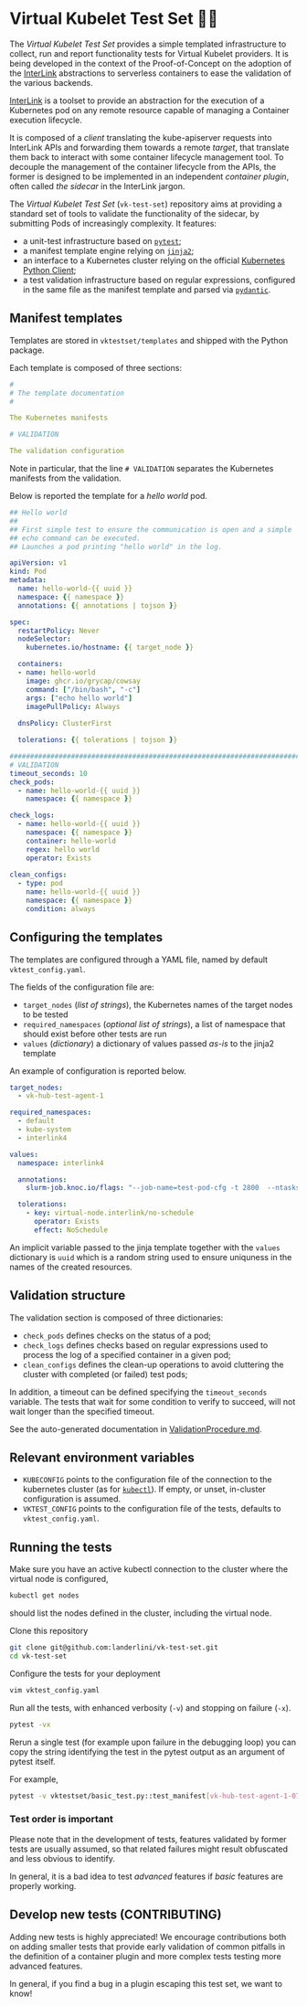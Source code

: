 # Virtual Kubelet Test Set 🥚🔨

The *Virtual Kubelet Test Set* provides a simple templated infrastructure
to collect, run and report functionality tests for Virtual Kubelet providers.
It is being developed in the context of the Proof-of-Concept on the adoption
of the [InterLink](https://github.com/interTwin-eu/interLink) abstractions 
to serverless containers to ease the validation of the various backends.


[InterLink](https://github.com/interTwin-eu/interLink) is a toolset to
provide an abstraction for the execution of a Kubernetes pod on any remote 
resource capable of managing a Container execution lifecycle.

It is composed of a *client* translating the kube-apiserver requests into
InterLink APIs and forwarding them towards a remote *target*, that translate
them back to interact with some container lifecycle management tool.
To decouple the management of the container lifecycle from the APIs, the former
is designed to be implemented in an independent *container plugin*, often
called *the sidecar* in the InterLink jargon.

The *Virtual Kubelet Test Set* (`vk-test-set`) repository aims at providing a standard set 
of tools to validate the functionality of the sidecar, by submitting Pods
of increasingly complexity. It features:
 * a unit-test infrastructure based on [`pytest`](https://docs.pytest.org/en/8.2.x/);
 * a manifest template engine relying on [`jinja2`](https://jinja.palletsprojects.com/en/2.10.x/);
 * an interface to a Kubernetes cluster relying on the official 
   [Kubernetes Python Client](https://github.com/kubernetes-client/python);
 * a test validation infrastructure based on regular expressions, configured in the 
   same file as the manifest template and parsed via 
   [`pydantic`](https://docs.pydantic.dev/latest/).

## Manifest templates
Templates are stored in `vktestset/templates` and shipped with the 
Python package. 

Each template is composed of three sections:
```yaml
#
# The template documentation
# 

The Kubernetes manifests

# VALIDATION

The validation configuration

```

Note in particular, that the line `# VALIDATION` separates the Kubernetes
manifests from the validation.

Below is reported the template for a *hello world* pod.

```yaml
## Hello world
##
## First simple test to ensure the communication is open and a simple
## echo command can be executed.
## Launches a pod printing "hello world" in the log.

apiVersion: v1
kind: Pod
metadata:
  name: hello-world-{{ uuid }}
  namespace: {{ namespace }}
  annotations: {{ annotations | tojson }}

spec:
  restartPolicy: Never
  nodeSelector:
    kubernetes.io/hostname: {{ target_node }}

  containers:
  - name: hello-world
    image: ghcr.io/grycap/cowsay 
    command: ["/bin/bash", "-c"]
    args: ["echo hello world"]
    imagePullPolicy: Always
    
  dnsPolicy: ClusterFirst

  tolerations: {{ tolerations | tojson }}

################################################################################
# VALIDATION
timeout_seconds: 10
check_pods: 
  - name: hello-world-{{ uuid }}
    namespace: {{ namespace }}

check_logs: 
  - name: hello-world-{{ uuid }}
    namespace: {{ namespace }}
    container: hello-world
    regex: hello world
    operator: Exists
      
clean_configs:
  - type: pod
    name: hello-world-{{ uuid }}
    namespace: {{ namespace }}
    condition: always

```

## Configuring the templates

The templates are configured through a YAML file, named by 
default `vktest_config.yaml`.

The fields of the configuration file are:
 * `target_nodes` (*list of strings*), the Kubernetes names of the target nodes to be tested
 * `required_namespaces` (*optional list of strings*), a list of namespace that should exist before other tests are run
 * `values` (*dictionary*) a dictionary of values passed *as-is* to the jinja2 template

An example of configuration is reported below.

```yaml
target_nodes: 
  - vk-hub-test-agent-1

required_namespaces:
  - default
  - kube-system
  - interlink4

values:
  namespace: interlink4

  annotations: 
    slurm-job.knoc.io/flags: "--job-name=test-pod-cfg -t 2800  --ntasks=8 --nodes=1 --mem-per-cpu=2000"

  tolerations:
    - key: virtual-node.interlink/no-schedule
      operator: Exists
      effect: NoSchedule
```

An implicit variable passed to the jinja template together with the `values` dictionary
is `uuid` which is a random string used to ensure uniquness in 
the names of the created resources.

## Validation structure
The validation section is composed of three dictionaries:
 * `check_pods` defines checks on the status of a pod;
 * `check_logs` defines checks based on regular expressions used to process the log
    of a specified container in a given pod;
 * `clean_configs` defines the clean-up operations to avoid cluttering the cluster
   with completed (or failed) test pods;

In addition, a timeout can be defined specifying the `timeout_seconds` variable.
The tests that wait for some condition to verify to succeed, will not wait longer 
than the specified timeout. 

See the auto-generated documentation in [ValidationProcedure.md](./ValidationProcedure.md).

## Relevant environment variables
 * `KUBECONFIG` points to the configuration file of the connection to the kubernetes 
   cluster (as for [`kubectl`](https://kubernetes.io/docs/reference/kubectl/)). If empty,
   or unset, in-cluster configuration is assumed. 
 * `VKTEST_CONFIG` points to the configuration file of the tests, defaults to 
   `vktest_config.yaml`.


## Running the tests

Make sure you have an active kubectl connection to the cluster where the virtual node 
is configured,
```bash
kubectl get nodes
```
should list the nodes defined in the cluster, including the virtual node.

Clone this repository
```bash
git clone git@github.com:landerlini/vk-test-set.git
cd vk-test-set
```

Configure the tests for your deployment
```bash
vim vktest_config.yaml
```

Run all the tests, with enhanced verbosity (`-v`) and stopping on failure (`-x`).
```bash
pytest -vx
```

Rerun a single test (for example upon failure in the debugging loop) you can 
copy the string identifying the test in the pytest output as an argument of pytest
itself.

For example,
```bash
pytest -v vktestset/basic_test.py::test_manifest[vk-hub-test-agent-1-070-rclone-bind.yaml]
```

### Test order is important
Please note that in the development of tests, features validated by former 
tests are usually assumed, so that related failures might result obfuscated and 
less obvious to identify.

In general, it is a bad idea to test *advanced* features if *basic* features are 
properly working.

## Develop new tests (CONTRIBUTING)

Adding new tests is highly appreciated! 
We encourage contributions both on adding smaller tests that provide early validation
of common pitfalls in the definition of a container plugin and more complex 
tests testing more advanced features. 

In general, if you find a bug in a plugin escaping this test set, we want to know!




